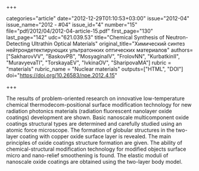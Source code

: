 +++

categories="article"
date="2012-12-29T01:10:53+03:00"
issue="2012-04"
issue_name="2012 - #04"
issue_id="4"
number="15"
file="pdf/2012/04/2012-04-article-15.pdf"
first_page="130"
last_page="142"
udc="621.039.53"
title="Chemical Synthesis of Neutron-Detecting Ultrathin Optical Materials"
original_title="Химический синтез нейтрондетектирующих ультратонких оптических материалов"
authors=["SakharovVV", "BaskovPB", "MosyaginaIV", "FrolovNN", "KurbatkinII", "MuravyevaTI", "TorskayaEV", "IvkinaOV", "SharipovaMA"]
rubric = "materials"
rubric_name = "Nuclear materials"
outputs=["HTML", "DOI"]
doi="https://doi.org/10.26583/npe.2012.4.15"

+++

The results of problem-oriented research on innovative low-temperature chemical thermodecom-positional surface modification technology for new radiation photonics materials (radiation fluorescent nanolayer oxide coatings) development are shown. Basic nanoscale multicomponent oxide coatings structural types are determined and carefully studied using an atomic force microscope. The formation of globular structures in the two-layer coating with copper oxide surface layer is revealed. The main principles of oxide coatings structure formation are given. The ability of chemical-structural modification technology for modified objects surface micro and nano-relief smoothening is found. The elastic moduli of nanoscale oxide coatings are obtained using the two-layer body model.